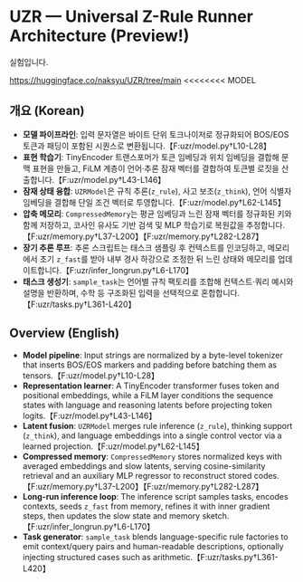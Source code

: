 # UZR — Universal Z-Rule Runner Architecture (Preview!)

실험입니다.

https://huggingface.co/naksyu/UZR/tree/main                 <<<<<<<< MODEL






## 개요 (Korean)
- **모델 파이프라인**: 입력 문자열은 바이트 단위 토크나이저로 정규화되어 BOS/EOS 토큰과 패딩이 포함된 시퀀스로 변환됩니다.【F:uzr/model.py†L10-L28】
- **표현 학습기**: TinyEncoder 트랜스포머가 토큰 임베딩과 위치 임베딩을 결합해 문맥 표현을 만들고, FiLM 계층이 언어·추론 잠재 벡터를 결합하여 토큰별 로짓을 산출합니다.【F:uzr/model.py†L43-L146】
- **잠재 상태 융합**: `UZRModel`은 규칙 추론(`z_rule`), 사고 보조(`z_think`), 언어 식별자 임베딩을 결합해 단일 조건 벡터로 투영합니다.【F:uzr/model.py†L62-L145】
- **압축 메모리**: `CompressedMemory`는 평균 임베딩과 느린 잠재 벡터를 정규화된 키와 함께 저장하고, 코사인 유사도 기반 검색 및 MLP 학습기로 복원값을 추정합니다.【F:uzr/memory.py†L37-L200】【F:uzr/memory.py†L282-L287】
- **장기 추론 루프**: 추론 스크립트는 태스크 샘플링 후 컨텍스트를 인코딩하고, 메모리에서 초기 `z_fast`를 받아 내부 경사 하강으로 조정한 뒤 느린 상태와 메모리를 업데이트합니다.【F:uzr/infer_longrun.py†L6-L170】
- **태스크 생성기**: `sample_task`는 언어별 규칙 팩토리를 조합해 컨텍스트·쿼리 예시와 설명을 반환하며, 수학 등 구조화된 입력을 선택적으로 혼합합니다.【F:uzr/tasks.py†L361-L420】

## Overview (English)
- **Model pipeline**: Input strings are normalized by a byte-level tokenizer that inserts BOS/EOS markers and padding before batching them as tensors.【F:uzr/model.py†L10-L28】
- **Representation learner**: A TinyEncoder transformer fuses token and positional embeddings, while a FiLM layer conditions the sequence states with language and reasoning latents before projecting token logits.【F:uzr/model.py†L43-L146】
- **Latent fusion**: `UZRModel` merges rule inference (`z_rule`), thinking support (`z_think`), and language embeddings into a single control vector via a learned projection.【F:uzr/model.py†L62-L145】
- **Compressed memory**: `CompressedMemory` stores normalized keys with averaged embeddings and slow latents, serving cosine-similarity retrieval and an auxiliary MLP regressor to reconstruct stored codes.【F:uzr/memory.py†L37-L200】【F:uzr/memory.py†L282-L287】
- **Long-run inference loop**: The inference script samples tasks, encodes contexts, seeds `z_fast` from memory, refines it with inner gradient steps, then updates the slow state and memory sketch.【F:uzr/infer_longrun.py†L6-L170】
- **Task generator**: `sample_task` blends language-specific rule factories to emit context/query pairs and human-readable descriptions, optionally injecting structured cases such as arithmetic.【F:uzr/tasks.py†L361-L420】
